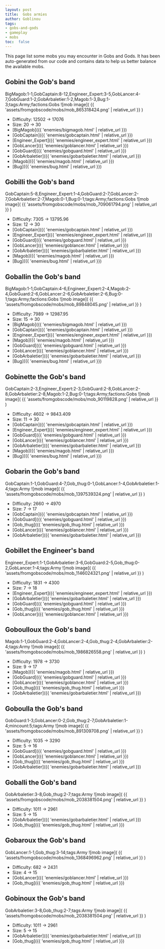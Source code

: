 ```yaml
---
layout: post
title:  Gobs armies
author: Goblinou
tags:
- gobs-and-gods
- gameplay
- mobs
toc:  false
---
```


This page list some mobs you may encounter in Gobs and Gods. It has been auto-generated from our code and contains data to help us better balance the available mobs. 

## Gobini the Gob's band
BigMagob:1-1,GobCaptain:8-12,Engineer_Expert:3-5,GobLancer:4-7,GobGuard:1-2,GobArbaletier:1-2,Magob:1-3,Bug:1-3;tags:Army;factions:Gobs
![mob image]( {{ 'assets/fromgobscode/mobs/mob_865318424.png' | relative_url }} )
- Difficulty: 12502 -> 17076
- Size: 20 -> 30
- [BigMagob]({{ 'enemies/bigmagob.html' | relative_url }})
- [GobCaptain]({{ 'enemies/gobcaptain.html' | relative_url }})
- [Engineer_Expert]({{ 'enemies/engineer_expert.html' | relative_url }})
- [GobLancer]({{ 'enemies/goblancer.html' | relative_url }})
- [GobGuard]({{ 'enemies/gobguard.html' | relative_url }})
- [GobArbaletier]({{ 'enemies/gobarbaletier.html' | relative_url }})
- [Magob]({{ 'enemies/magob.html' | relative_url }})
- [Bug]({{ 'enemies/bug.html' | relative_url }})


## Gobilli the Gob's band
GobCaptain:5-8,Engineer_Expert:1-4,GobGuard:2-7,GobLancer:2-7,GobArbaletier:2-7,Magob:0-1,Bug:0-1;tags:Army;factions:Gobs
![mob image]( {{ 'assets/fromgobscode/mobs/mob_709061794.png' | relative_url }} )
- Difficulty: 7305 -> 13795.96
- Size: 12 -> 30
- [GobCaptain]({{ 'enemies/gobcaptain.html' | relative_url }})
- [Engineer_Expert]({{ 'enemies/engineer_expert.html' | relative_url }})
- [GobGuard]({{ 'enemies/gobguard.html' | relative_url }})
- [GobLancer]({{ 'enemies/goblancer.html' | relative_url }})
- [GobArbaletier]({{ 'enemies/gobarbaletier.html' | relative_url }})
- [Magob]({{ 'enemies/magob.html' | relative_url }})
- [Bug]({{ 'enemies/bug.html' | relative_url }})


## Goballin the Gob's band
BigMagob:1-1,GobCaptain:4-6,Engineer_Expert:2-4,Magob:2-4,GobGuard:2-6,GobLancer:2-6,GobArbaletier:2-6,Bug:0-1;tags:Army;factions:Gobs
![mob image]( {{ 'assets/fromgobscode/mobs/mob_89848045.png' | relative_url }} )
- Difficulty: 7989 -> 12987.95
- Size: 15 -> 30
- [BigMagob]({{ 'enemies/bigmagob.html' | relative_url }})
- [GobCaptain]({{ 'enemies/gobcaptain.html' | relative_url }})
- [Engineer_Expert]({{ 'enemies/engineer_expert.html' | relative_url }})
- [Magob]({{ 'enemies/magob.html' | relative_url }})
- [GobGuard]({{ 'enemies/gobguard.html' | relative_url }})
- [GobLancer]({{ 'enemies/goblancer.html' | relative_url }})
- [GobArbaletier]({{ 'enemies/gobarbaletier.html' | relative_url }})
- [Bug]({{ 'enemies/bug.html' | relative_url }})


## Gobinette the Gob's band
GobCaptain:2-3,Engineer_Expert:2-3,GobGuard:2-8,GobLancer:2-8,GobArbaletier:2-8,Magob:1-2,Bug:0-1;tags:Army;factions:Gobs
![mob image]( {{ 'assets/fromgobscode/mobs/mob_90119828.png' | relative_url }} )
- Difficulty: 4602 -> 9843.409
- Size: 11 -> 30
- [GobCaptain]({{ 'enemies/gobcaptain.html' | relative_url }})
- [Engineer_Expert]({{ 'enemies/engineer_expert.html' | relative_url }})
- [GobGuard]({{ 'enemies/gobguard.html' | relative_url }})
- [GobLancer]({{ 'enemies/goblancer.html' | relative_url }})
- [GobArbaletier]({{ 'enemies/gobarbaletier.html' | relative_url }})
- [Magob]({{ 'enemies/magob.html' | relative_url }})
- [Bug]({{ 'enemies/bug.html' | relative_url }})


## Gobarin the Gob's band
GobCaptain:1-1,GobGuard:4-7,Gob_thug:0-1,GobLancer:1-4,GobArbaletier:1-4;tags:Army
![mob image]( {{ 'assets/fromgobscode/mobs/mob_1397539324.png' | relative_url }} )
- Difficulty: 2660 -> 4970
- Size: 7 -> 17
- [GobCaptain]({{ 'enemies/gobcaptain.html' | relative_url }})
- [GobGuard]({{ 'enemies/gobguard.html' | relative_url }})
- [Gob_thug]({{ 'enemies/gob_thug.html' | relative_url }})
- [GobLancer]({{ 'enemies/goblancer.html' | relative_url }})
- [GobArbaletier]({{ 'enemies/gobarbaletier.html' | relative_url }})


## Gobillet the Engineer's band
Engineer_Expert:1-1,GobArbaletier:3-6,GobGuard:2-5,Gob_thug:0-2,GobLancer:1-4;tags:Army
![mob image]( {{ 'assets/fromgobscode/mobs/mob_1146024321.png' | relative_url }} )
- Difficulty: 1831 -> 4300
- Size: 7 -> 18
- [Engineer_Expert]({{ 'enemies/engineer_expert.html' | relative_url }})
- [GobArbaletier]({{ 'enemies/gobarbaletier.html' | relative_url }})
- [GobGuard]({{ 'enemies/gobguard.html' | relative_url }})
- [Gob_thug]({{ 'enemies/gob_thug.html' | relative_url }})
- [GobLancer]({{ 'enemies/goblancer.html' | relative_url }})


## Goboulloux the Gob's band
Magob:1-1,GobGuard:2-4,GobLancer:2-4,Gob_thug:2-4,GobArbaletier:2-4;tags:Army
![mob image]( {{ 'assets/fromgobscode/mobs/mob_1986826558.png' | relative_url }} )
- Difficulty: 1978 -> 3730
- Size: 9 -> 17
- [Magob]({{ 'enemies/magob.html' | relative_url }})
- [GobGuard]({{ 'enemies/gobguard.html' | relative_url }})
- [GobLancer]({{ 'enemies/goblancer.html' | relative_url }})
- [Gob_thug]({{ 'enemies/gob_thug.html' | relative_url }})
- [GobArbaletier]({{ 'enemies/gobarbaletier.html' | relative_url }})


## Goboulla the Gob's band
GobGuard:1-3,GobLancer:0-2,Gob_thug:2-7,GobArbaletier:1-4;mincount:5;tags:Army
![mob image]( {{ 'assets/fromgobscode/mobs/mob_891309708.png' | relative_url }} )
- Difficulty: 1035 -> 3290
- Size: 5 -> 16
- [GobGuard]({{ 'enemies/gobguard.html' | relative_url }})
- [GobLancer]({{ 'enemies/goblancer.html' | relative_url }})
- [Gob_thug]({{ 'enemies/gob_thug.html' | relative_url }})
- [GobArbaletier]({{ 'enemies/gobarbaletier.html' | relative_url }})


## Goballi the Gob's band
GobArbaletier:3-8,Gob_thug:2-7;tags:Army
![mob image]( {{ 'assets/fromgobscode/mobs/mob_2038381504.png' | relative_url }} )
- Difficulty: 1011 -> 2961
- Size: 5 -> 15
- [GobArbaletier]({{ 'enemies/gobarbaletier.html' | relative_url }})
- [Gob_thug]({{ 'enemies/gob_thug.html' | relative_url }})


## Gobaroux the Gob's band
GobLancer:1-1,Gob_thug:3-14;tags:Army
![mob image]( {{ 'assets/fromgobscode/mobs/mob_1368496962.png' | relative_url }} )
- Difficulty: 682 -> 2431
- Size: 4 -> 15
- [GobLancer]({{ 'enemies/goblancer.html' | relative_url }})
- [Gob_thug]({{ 'enemies/gob_thug.html' | relative_url }})


## Gobinoux the Gob's band
GobArbaletier:3-8,Gob_thug:2-7;tags:Army
![mob image]( {{ 'assets/fromgobscode/mobs/mob_2038381504.png' | relative_url }} )
- Difficulty: 1011 -> 2961
- Size: 5 -> 15
- [GobArbaletier]({{ 'enemies/gobarbaletier.html' | relative_url }})
- [Gob_thug]({{ 'enemies/gob_thug.html' | relative_url }})

